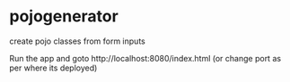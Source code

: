 # pojogenerator
create pojo classes from form inputs<br>

Run the app and goto http://localhost:8080/index.html (or change port as per where its deployed)
